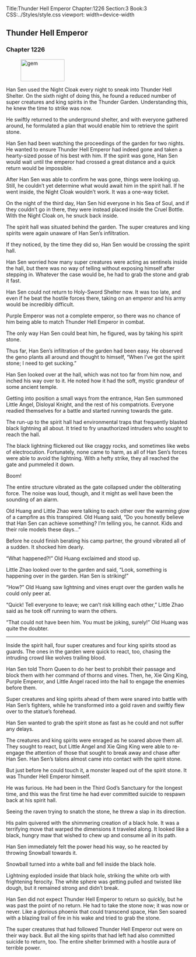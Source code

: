 Title:Thunder Hell Emperor 
Chapter:1226 
Section:3 
Book:3 
CSS:../Styles/style.css 
viewport: width=device-width
  
## Thunder Hell Emperor
### Chapter 1226
  
<figure>
	<img src="../Images/gem.gif" alt="gem" id="gem" width="120" height="60" />
</figure>
  

  
Han Sen used the Night Cloak every night to sneak into Thunder Hell Shelter. On the sixth night of doing this, he found a reduced number of super creatures and king spirits in the Thunder Garden. Understanding this, he knew the time to strike was now.

He swiftly returned to the underground shelter, and with everyone gathered around, he formulated a plan that would enable him to retrieve the spirit stone.

Han Sen had been watching the proceedings of the garden for two nights. He wanted to ensure Thunder Hell Emperor had indeed gone and taken a hearty-sized posse of his best with him. If the spirit was gone, Han Sen would wait until the emperor had crossed a great distance and a quick return would be impossible.

After Han Sen was able to confirm he was gone, things were looking up. Still, he couldn’t yet determine what would await him in the spirit hall. If he went inside, the Night Cloak wouldn’t work. It was a one-way ticket.

On the night of the third day, Han Sen hid everyone in his Sea of Soul, and if they couldn’t go in there, they were instead placed inside the Cruel Bottle. With the Night Cloak on, he snuck back inside.

The spirit hall was situated behind the garden. The super creatures and king spirits were again unaware of Han Sen’s infiltration.

If they noticed, by the time they did so, Han Sen would be crossing the spirit hall.

Han Sen worried how many super creatures were acting as sentinels inside the hall, but there was no way of telling without exposing himself after stepping in. Whatever the case would be, he had to grab the stone and grab it fast.

Han Sen could not return to Holy-Sword Shelter now. It was too late, and even if he beat the hostile forces there, taking on an emperor and his army would be incredibly difficult.

Purple Emperor was not a complete emperor, so there was no chance of him being able to match Thunder Hell Emperor in combat.

The only way Han Sen could beat him, he figured, was by taking his spirit stone.

Thus far, Han Sen’s infiltration of the garden had been easy. He observed the geno plants all around and thought to himself, “When I’ve got the spirit stone; I need to get sucking.”

Han Sen looked over at the hall, which was not too far from him now, and inched his way over to it. He noted how it had the soft, mystic grandeur of some ancient temple.

Getting into position a small ways from the entrance, Han Sen summoned Little Angel, Disloyal Knight, and the rest of his compatriots. Everyone readied themselves for a battle and started running towards the gate.

The run-up to the spirit hall had environmental traps that frequently blasted black lightning all about. It tried to fry unauthorized intruders who sought to reach the hall.

The black lightning flickered out like craggy rocks, and sometimes like webs of electrocution. Fortunately, none came to harm, as all of Han Sen’s forces were able to avoid the lightning. With a hefty strike, they all reached the gate and pummeled it down.

Boom!

The entire structure vibrated as the gate collapsed under the obliterating force. The noise was loud, though, and it might as well have been the sounding of an alarm.

Old Huang and Little Zhao were talking to each other over the warming glow of a campfire as this transpired. Old Huang said, “Do you honestly believe that Han Sen can achieve something? I’m telling you, he cannot. Kids and their role models these days…”

Before he could finish berating his camp partner, the ground vibrated all of a sudden. It shocked him dearly.

“What happened?!” Old Huang exclaimed and stood up.

Little Zhao looked over to the garden and said, “Look, something is happening over in the garden. Han Sen is striking!”

“How?” Old Huang saw lightning and vines erupt over the garden walls he could only peer at.

“Quick! Tell everyone to leave; we can’t risk killing each other,” Little Zhao said as he took off running to warn the others.

“That could not have been him. You must be joking, surely!” Old Huang was quite the doubter.

***

Inside the spirit hall, four super creatures and four king spirits stood as guards. The ones in the garden were quick to react, too, chasing the intruding crowd like wolves trailing blood.

Han Sen told Thorn Queen to do her best to prohibit their passage and block them with her command of thorns and vines. Then, he, Xie Qing King, Purple Emperor, and Little Angel raced into the hall to engage the enemies before them.

Super creatures and king spirits ahead of them were snared into battle with Han Sen’s fighters, while he transformed into a gold raven and swiftly flew over to the statue’s forehead.

Han Sen wanted to grab the spirit stone as fast as he could and not suffer any delays.

The creatures and king spirits were enraged as he soared above them all. They sought to react, but Little Angel and Xie Qing King were able to re-engage the attention of those that sought to break away and chase after Han Sen. Han Sen’s talons almost came into contact with the spirit stone.

But just before he could touch it, a monster leaped out of the spirit stone. It was Thunder Hell Emperor himself.

He was furious. He had been in the Third God’s Sanctuary for the longest time, and this was the first time he had ever committed suicide to respawn back at his spirit hall.

Seeing the raven trying to snatch the stone, he threw a slap in its direction.

His palm quivered with the shimmering creation of a black hole. It was a terrifying move that warped the dimensions it traveled along. It looked like a black, hungry maw that wished to chew up and consume all in its path.

Han Sen immediately felt the power head his way, so he reacted by throwing Snowball towards it.

Snowball turned into a white ball and fell inside the black hole.

Lightning exploded inside that black hole, striking the white orb with frightening ferocity. The white sphere was getting pulled and twisted like dough, but it remained strong and didn’t break.

Han Sen did not expect Thunder Hell Emperor to return so quickly, but he was past the point of no return. He had to take the stone now; it was now or never. Like a glorious phoenix that could transcend space, Han Sen soared with a blazing trail of fire in his wake and tried to grab the stone.

The super creatures that had followed Thunder Hell Emperor out were on their way back. But all the king spirits that had left had also committed suicide to return, too. The entire shelter brimmed with a hostile aura of terrible power.